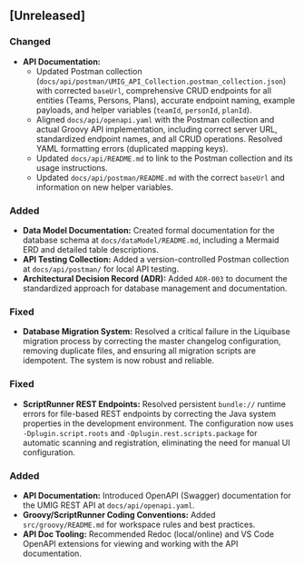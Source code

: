 ## [Unreleased]
### Changed
- **API Documentation:**
    - Updated Postman collection (`docs/api/postman/UMIG_API_Collection.postman_collection.json`) with corrected `baseUrl`, comprehensive CRUD endpoints for all entities (Teams, Persons, Plans), accurate endpoint naming, example payloads, and helper variables (`teamId`, `personId`, `planId`).
    - Aligned `docs/api/openapi.yaml` with the Postman collection and actual Groovy API implementation, including correct server URL, standardized endpoint names, and all CRUD operations. Resolved YAML formatting errors (duplicated mapping keys).
    - Updated `docs/api/README.md` to link to the Postman collection and its usage instructions.
    - Updated `docs/api/postman/README.md` with the correct `baseUrl` and information on new helper variables.
### Added
- **Data Model Documentation:** Created formal documentation for the database schema at `docs/dataModel/README.md`, including a Mermaid ERD and detailed table descriptions.
- **API Testing Collection:** Added a version-controlled Postman collection at `docs/api/postman/` for local API testing.
- **Architectural Decision Record (ADR):** Added `ADR-003` to document the standardized approach for database management and documentation.

### Fixed
- **Database Migration System:** Resolved a critical failure in the Liquibase migration process by correcting the master changelog configuration, removing duplicate files, and ensuring all migration scripts are idempotent. The system is now robust and reliable.

### Fixed
- **ScriptRunner REST Endpoints:** Resolved persistent `bundle://` runtime errors for file-based REST endpoints by correcting the Java system properties in the development environment. The configuration now uses `-Dplugin.script.roots` and `-Dplugin.rest.scripts.package` for automatic scanning and registration, eliminating the need for manual UI configuration.

### Added
- **API Documentation:** Introduced OpenAPI (Swagger) documentation for the UMIG REST API at `docs/api/openapi.yaml`.
- **Groovy/ScriptRunner Coding Conventions:** Added `src/groovy/README.md` for workspace rules and best practices.
- **API Doc Tooling:** Recommended Redoc (local/online) and VS Code OpenAPI extensions for viewing and working with the API documentation.
